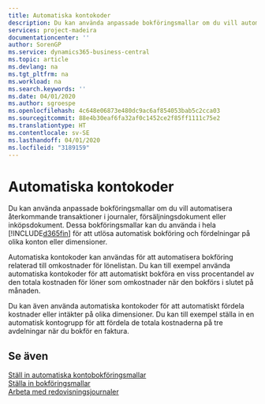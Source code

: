```yaml
---
title: Automatiska kontokoder
description: Du kan använda anpassade bokföringsmallar om du vill automatisera återkommande transaktioner i journaler, försäljningsdokument eller inköpsdokument.
services: project-madeira
documentationcenter: ''
author: SorenGP
ms.service: dynamics365-business-central
ms.topic: article
ms.devlang: na
ms.tgt_pltfrm: na
ms.workload: na
ms.search.keywords: ''
ms.date: 04/01/2020
ms.author: sgroespe
ms.openlocfilehash: 4c648e06873e480dc9ac6af854053bab5c2cca03
ms.sourcegitcommit: 88e4b30eaf6fa32af0c1452ce2f85ff1111c75e2
ms.translationtype: HT
ms.contentlocale: sv-SE
ms.lasthandoff: 04/01/2020
ms.locfileid: "3189159"
---
```

# <a name="automatic-account-codes"></a>Automatiska kontokoder
Du kan använda anpassade bokföringsmallar om du vill automatisera återkommande transaktioner i journaler, försäljningsdokument eller inköpsdokument. Dessa bokföringsmallar kan du använda i hela [!INCLUDE[d365fin](../../includes/d365fin_md.md)] för att utlösa automatisk bokföring och fördelningar på olika konton eller dimensioner.  

Automatiska kontokoder kan användas för att automatisera bokföring relaterad till omkostnader för lönelistan. Du kan till exempel använda automatiska kontokoder för att automatiskt bokföra en viss procentandel av den totala kostnaden för löner som omkostnader när den bokförs i slutet på månaden.  

Du kan även använda automatiska kontokoder för att automatiskt fördela kostnader eller intäkter på olika dimensioner. Du kan till exempel ställa in en automatisk kontogrupp för att fördela de totala kostnaderna på tre avdelningar när du bokför en faktura.  

## <a name="see-also"></a>Se även  
 [Ställ in automatiska kontobokföringsmallar](how-to-set-up-automatic-account-posting-groups.md)   
 [Ställa in bokföringsmallar](../../finance-posting-groups.md)  
 [Arbeta med redovisningsjournaler](../../ui-work-general-journals.md)
